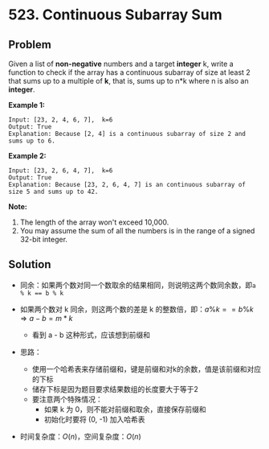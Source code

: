 # 523. Continuous Subarray Sum

## Problem

Given a list of **non-negative** numbers and a target **integer** k, write a function to check if the array has a continuous subarray of size at least 2 that sums up to a multiple of **k**, that is, sums up to n*k where n is also an **integer**.

 

**Example 1:**

```
Input: [23, 2, 4, 6, 7],  k=6
Output: True
Explanation: Because [2, 4] is a continuous subarray of size 2 and sums up to 6.
```

**Example 2:**

```
Input: [23, 2, 6, 4, 7],  k=6
Output: True
Explanation: Because [23, 2, 6, 4, 7] is an continuous subarray of size 5 and sums up to 42.
```

 

**Note:**

1. The length of the array won't exceed 10,000.
2. You may assume the sum of all the numbers is in the range of a signed 32-bit integer.

## Solution

- 同余：如果两个数对同一个数取余的结果相同，则说明这两个数同余数，即`a % k == b % k`

- 如果两个数对 k 同余，则这两个数的差是 k 的整数倍，即：$a \% k == b \% k \Rightarrow a - b = m * k$

  - 看到 a - b 这种形式，应该想到前缀和

- 思路：

  - 使用一个哈希表来存储前缀和，键是前缀和对k的余数，值是该前缀和对应的下标
  - 储存下标是因为题目要求结果数组的长度要大于等于2
  - 要注意两个特殊情况：
    - 如果 k 为 0，则不能对前缀和取余，直接保存前缀和
    -  初始化时要将 (0, -1) 加入哈希表

- 时间复杂度：$O(n)$，空间复杂度：$O(n)$

  